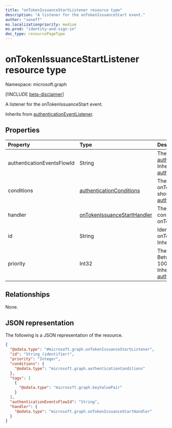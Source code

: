 ```yaml
---
title: "onTokenIssuanceStartListener resource type"
description: "A listener for the onTokenIssuanceStart event."
author: "soneff"
ms.localizationpriority: medium
ms.prod: "identity-and-sign-in"
doc_type: resourcePageType
---
```


# onTokenIssuanceStartListener resource type

Namespace: microsoft.graph

[!INCLUDE [beta-disclaimer](../../includes/beta-disclaimer.md)]

A listener for the onTokenIssuanceStart event.

Inherits from [authenticationEventListener](../resources/authenticationeventlistener.md).


## Properties
|Property|Type|Description|
|:---|:---|:---|
|authenticationEventsFlowId|String|The identifier of the [authenticationEventsFlow](authenticationeventsflow.md). Inherited from [authenticationEventListener](../resources/authenticationeventlistener.md).|
|conditions|[authenticationConditions](../resources/authenticationconditions.md)|The conditions on which onTokenIssuanceStartListener should trigger. Inherited from [authenticationEventListener](../resources/authenticationeventlistener.md).|
|handler|[onTokenIssuanceStartHandler](../resources/ontokenissuancestarthandler.md)|The handler to invoke when conditions are met for this onTokenIssuanceStartListener.|
|id|String|Identifier for the onTokenIssuanceStartListener. Inherited from [entity](../resources/entity.md).|
|priority|Int32| The priority of this handler. Between 0 (lower priority) and 1000 (higher priority). Inherited from [authenticationEventListener](../resources/authenticationeventlistener.md).|

## Relationships
None.

## JSON representation
The following is a JSON representation of the resource.
<!-- {
  "blockType": "resource",
  "keyProperty": "id",
  "@odata.type": "microsoft.graph.onTokenIssuanceStartListener",
  "baseType": "microsoft.graph.authenticationEventListener",
  "openType": false
}
-->
``` json
{
  "@odata.type": "#microsoft.graph.onTokenIssuanceStartListener",
  "id": "String (identifier)",
  "priority": "Integer",
  "conditions": {
    "@odata.type": "microsoft.graph.authenticationConditions"
  },
  "tags": [
    {
      "@odata.type": "microsoft.graph.keyValuePair"
    }
  ],
  "authenticationEventsFlowId": "String",
  "handler": {
    "@odata.type": "microsoft.graph.onTokenIssuanceStartHandler"
  }
}
```

